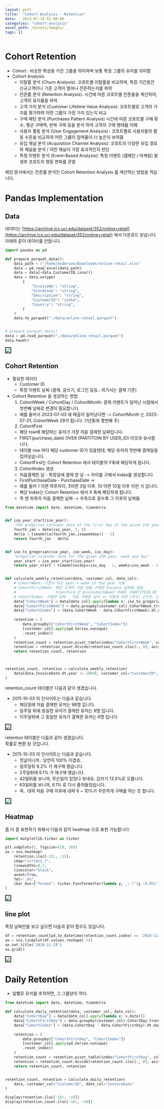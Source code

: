 ```yaml
---
layout: post
title:  "Cohort Analysis - Retention"
date:   2023-07-20 01:00:00
categories: "cohort-analysis"
asset_path: /assets/images/
tags: []
---
```


# Cohort Retention 

- Cohort : 비슷한 특성을 가진 그룹을 의미하며 보통 특정 그룹의 유저를 의미함
- Cohort Analysis 
  - 이탈률 분석 (Churn Analysis): 코호트별 이탈률을 비교하며, 특정 기간동안 신규고객이나 기존 고객이 얼마나 잔존하는지를 파악
  - 잔존률 분석 (Retention Analysis): 시간에 따른 코호트별 잔존율을 계산하여, 고객의 유지율을 파악
  - 고객 가치 분석 (Customer Lifetime Value Analysis): 코호트별로 고객의 가치를 평가하여 어떤 그룹이 가장 가치 있는지 비교
  - 구매 패턴 분석 (Purchases Pattern Analysis) 시간에 따른 코호트별 구매 횟수, 평균 구매액, 반복 구매 등을 분석 하여 고객의 구매 행태를 이해
  - 사용자 활동 분석 (User Engagement Analysis) : 코호트별로 사용자들의 활동 수준을 비교하여 어떤 그룹이 참여율이 더 높은지 보여줌
  - 유입 채널 분석 (Acquisition Channel Analysis): 코호트의 다양한 유입 경로와 채널을 분석 / 어떤 채널이 가장 효과적인지 판단 
  - 특정 이벤트 분석 (Event-Based Analysis): 특정 이벤트 (캠페인 / 마케팅) 발생후 코호트의 행동 변화를 관찰

해당 문서에서는 잔존률 분석인 Cohort Retention Analysis 를 계산하는 방법을 적습니다. 

# Pandas Implementation

## Data 

데이터는 [https://archive.ics.uci.edu/dataset/352/online+retail](https://archive.ics.uci.edu/dataset/352/online+retail) 에서 다운로드 받습니다.<br>
아래와 같이 데이터를 만듭니다. 

```python
import pandas as pd

def prepare_parquet_data():
    data_path = r"/home/anderson/Downloads/online-retail.xlsx"
    data = pd.read_excel(data_path)
    data = data[~data.CustomerID.isna()]
    data = data.astype(
        {
            "InvoiceNo": "string",
            "StockCode": "string",
            "Description": "string",
            "CustomerID": "int64",
            "Country": "string",
        }
    )
    data.to_parquet("./data/online-retail.parquet")


# prepare_parquet_data()
data = pd.read_parquet("./data/online-retail.parquet")
data.head()
```

<img src="{{ page.asset_path }}cohort-retention-01.png" class="img-responsive img-rounded img-fluid center" style="border: 2px solid #333333">



## Cohort Retention

- 필요한 데이터 
  - Customer ID
  - 특정 이벤트 날짜 (결제, 글쓰기, 로그인 등등.. 여기서는 결제 기준)
- Cohort Retention 을 생성하는 방법 
  1. CohortWeek / CohortDay / CohortMonth: 결제 이벤트가 일어난 시점에서 첫번째 날짜로 변경이 필요합니다. 
    - 예를 들어서 2023-07-03 에 매출이 일어났다면 -> CohortMonth 는 2023-07-01, CohortWeek 29가 됩니다. (1년중에 몇번째 주)
  2. CohortFirst 
    - 해당 row에 해당하는 유저가 가장 처음 결제한 날짜입니다.
    - FIRST(purchase_date) OVER (PARTITOIN BY USER_ID) 이것과 유사합니다. 
    - 테이블 row 마다 해당 customer ID가 있을텐데, 해당 유저의 첫번째 결제일을 집어넣습니다.
    - CohortFirst는 Cohort Retention 에서 테이블의 Y축에 해당하게 됩니다.  
  3. CohortIndex 생성
    - 처음결제한 날 - 특정일에 결제 한 날 -> 차이를 구해서 Index를 생성합니다. 
    - FirstPurchaseDate - PurchaseDate -> 
    - 예를 들어 1 이면 하루차이, 3이면 3일 이후, 10 이면 10일 이후 이런 식 입니다. 
    - 해당 Index는 Cohort Retention 에서 X 축에 해당하게 됩니다.
    - 즉 맨 좌측이 처음 결제한 날짜 -> 우측으로 갈수록 그 이후의 날짜들.


```python
from datetime import date, datetime, timedelta


def iso_year_start(iso_year):
    "The gregorian calendar date of the first day of the given ISO year"
    fourth_jan = date(iso_year, 1, 4)
    delta = timedelta(fourth_jan.isoweekday() - 1)
    return fourth_jan - delta


def iso_to_gregorian(iso_year, iso_week, iso_day):
    "Gregorian calendar date for the given ISO year, week and day"
    year_start = iso_year_start(iso_year)
    return year_start + timedelta(days=iso_day - 1, weeks=iso_week - 1)


def calculate_weekly_retention(data, costomer_col, date_col):
    # CohortWeek: 기준이 되는 year + week of the year 사용
    # CohortFirstWeek: 해당 고객의 가장 처음 구매한 Invoice 날짜를 넣음.
    #                  transform 은 min(CohortWeek) OVER (PARTITOIN BY customer) 와 유사 -> 동일한 index shape 을 리턴
    # CohortIndex: 거래한 날짜 - 처음 거래한 날자 => 이렇게 하면 1주전, 2주전, 3주전, 4주전 등등 처럼 언제 구매했었는지 나타낼수 있다
    data["CohortWeek"] = data[date_col].apply(lambda x: iso_to_gregorian(x.year, x.week, 1))
    data["CohortFirstWeek"] = data.groupby(costomer_col).CohortWeek.transform("min")
    data["CohortIndex"] = (data.CohortWeek - data.CohortFirstWeek).dt.days
    
    retention = (
        data.groupby(["CohortFirstWeek", "CohortIndex"])
        [costomer_col].apply(pd.Series.nunique)
        .reset_index()
    )
    retention_count = retention.pivot_table(index="CohortFirstWeek", columns="CohortIndex", values=costomer_col)
    retention = retention_count.divide(retention_count.iloc[:, 0], axis=0).round(3)
    return retention_count, retention



retention_count, retention = calculate_weekly_retention(
    data[data.InvoiceDate.dt.year != 2009], costomer_col="CustomerID", date_col="InvoiceDate"
)
```

retention_count 테이블은 다음과 같이 생겼습니다.
- 2011-10-03 의 인사이트는 다음과 같습니다. 
  - 해당일에 처음 결제한 유저는 98명 입니다. 
  - 일주일 뒤에 동일한 유저가 결제한 유저는 9명 입니다. 
  - 이주일뒤에 그 동일한 유저가 결제한 유저는 6명 입니다. 

<img src="{{ page.asset_path }}cohort-retention-retention-count-table.png" class="img-responsive img-rounded img-fluid center" style="border: 2px solid #333333">


retention 테이블은 다음과 같이 생겼습니다. <br> 
확률로 변환 된 것입니다.

- 2011-10-03 의 인사이트는 다음과 같습니다.  
  - 첫날이니까.. 당연히 100% 이겠죠. 
  - 일주일뒤 9.2% 가 재구매 했습니다. 
  - 2주일뒤에 6.1% 가 재구매 했습니다. 
  - 42일뒤를 보니까, 무슨일이 있었나 보네요. 갑자기 13.3%로 오릅니다. 
  - 63일뒤를 보니까, 6.1% 로 다시 줄어들었습니다. 
  - 즉.. 대략 처음 구매 이후에 대략 6 ~ 10%가 꾸준하게 구매를 하는 듯 합니다. 

<img src="{{ page.asset_path }}cohort-retention-retention-percentage.png" class="img-responsive img-rounded img-fluid center" style="border: 2px solid #333333">


## Heatmap 

좀 더 잘 표현하기 위해서 다음과 같이 heatmap 으로 표현 가능합니다. 

```python
import matplotlib.ticker as ticker

plt.subplots(1, figsize=(10, 10))
ax = sns.heatmap(
    retention.iloc[-15:, :15],
    cmap="viridis_r",
    linewidths=0.2,
    linecolor="black",
    annot=True,
    fmt=".0%",
    cbar_kws={"format": ticker.FuncFormatter(lambda y, _: f"{y :0.0%}")},
)
```


<img src="{{ page.asset_path }}cohort-retention-heatmap.png" class="img-responsive img-rounded img-fluid center" style="border: 2px solid #333333">


## line plot 

특정 날짜만을 보고 싶으면 다음과 같이 할수도 있습니다.

```python
df = retention_count[pd.to_datetime(retention_count.index) == '2010-11-29']
ax = sns.lineplot(df.values.reshape(-1))
ax.set_title('2010-11-29')
ax.grid()
```


<img src="{{ page.asset_path }}cohort-retention-line.png" class="img-responsive img-rounded img-fluid center" style="border: 2px solid #333333">


# Daily Retention 

- 일별로 유저를 추적하면, 그 그룹양이 적다. 

```python
from datetime import date, datetime, timedelta

def calculate_daily_retention(data, costomer_col, date_col):
    data["CohortDay"] = data[date_col].apply(lambda x: x.date())
    data["CohortFirstDay"] = data.groupby(costomer_col).CohortDay.transform("min")
    data["CohortIndex"] = (data.CohortDay - data.CohortFirstDay).dt.days
    
    retention = (
        data.groupby(["CohortFirstDay", "CohortIndex"])
        [costomer_col].apply(pd.Series.nunique)
        .reset_index()
    )
    retention_count = retention.pivot_table(index="CohortFirstDay", columns="CohortIndex", values=costomer_col)
    retention = retention_count.divide(retention_count.iloc[:, 0], axis=0).round(3)
    return retention_count, retention


retention_count, retention = calculate_daily_retention(
    data, costomer_col="CustomerID", date_col="InvoiceDate"
)

display(retention.iloc[-10:, :10])
display(retention_count.iloc[-10:, :10])
```